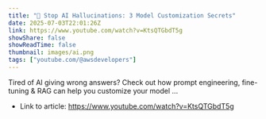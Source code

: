```yaml
---
title: "🤖 Stop AI Hallucinations: 3 Model Customization Secrets"
date: 2025-07-03T22:01:26Z
link: https://www.youtube.com/watch?v=KtsQTGbdT5g
showShare: false
showReadTime: false
thumbnail: images/ai.png
tags: ["youtube.com/@awsdevelopers"]
---
```

Tired of AI giving wrong answers? Check out how prompt engineering, fine-tuning & RAG can help you customize your model ...

- Link to article: https://www.youtube.com/watch?v=KtsQTGbdT5g